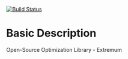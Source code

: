 [![Build Status](https://travis-ci.org/wol4aravio/OSOL.Extremum.svg?branch=master&pony=17)](https://travis-ci.org/wol4aravio/OSOL.Extremum.svg?branch=master)

# Basic Description
Open-Source Optimization Library - Extremum